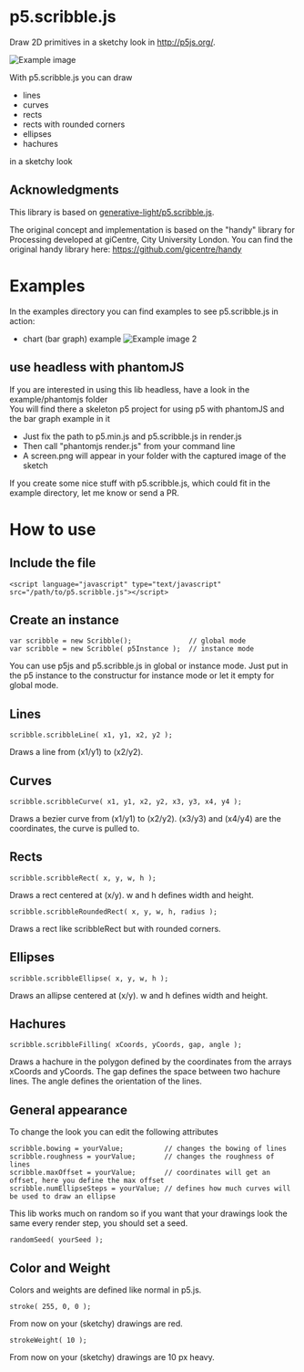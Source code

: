 # p5.scribble.js
Draw 2D primitives in a sketchy look in http://p5js.org/.

![Example image](scribble-p5.js.png)

With p5.scribble.js you can draw
- lines
- curves
- rects
- rects with rounded corners
- ellipses
- hachures

in a sketchy look

## Acknowledgments

This library is based on [generative-light/p5.scribble.js](https://github.com/generative-light/p5.scribble.js).

The original concept and implementation is based on the "handy" library for Processing developed at giCentre, City University London.
You can find the original handy library here: https://github.com/gicentre/handy

# Examples
In the examples directory you can find examples to see p5.scribble.js in action:
- chart (bar graph) example
![Example image 2](bargraph.png)

## use headless with phantomJS
If you are interested in using this lib headless, have a look in the example/phantomjs folder    
You will find there a skeleton p5 project for using p5 with phantomJS and the bar graph example in it    
- Just fix the path to p5.min.js and p5.scribble.js in render.js    
- Then call "phantomjs render.js" from your command line    
- A screen.png will appear in your folder with the captured image of the sketch
    
If you create some nice stuff with p5.scribble.js, which could fit in the example directory, let me know or send a PR.

# How to use
## Include the file

    <script language="javascript" type="text/javascript" src="/path/to/p5.scribble.js"></script>

## Create an instance
    var scribble = new Scribble();              // global mode
    var scribble = new Scribble( p5Instance );  // instance mode
    
You can use p5js and p5.scribble.js in global or instance mode. 
Just put in the p5 instance to the constructur for instance mode or let it empty for global mode.

## Lines

    scribble.scribbleLine( x1, y1, x2, y2 );

Draws a line from (x1/y1) to (x2/y2).

## Curves

    scribble.scribbleCurve( x1, y1, x2, y2, x3, y3, x4, y4 );

Draws a bezier curve from (x1/y1) to (x2/y2). (x3/y3) and (x4/y4) are the coordinates, the curve is pulled to.

## Rects

    scribble.scribbleRect( x, y, w, h );

Draws a rect centered at (x/y). w and h defines width and height.

    scribble.scribbleRoundedRect( x, y, w, h, radius );

Draws a rect like scribbleRect but with rounded corners.

## Ellipses

    scribble.scribbleEllipse( x, y, w, h );

Draws an allipse centered at (x/y). w and h defines width and height.

## Hachures

    scribble.scribbleFilling( xCoords, yCoords, gap, angle );

Draws a hachure in the polygon defined by the coordinates from the arrays xCoords and yCoords.
The gap defines the space between two hachure lines.
The angle defines the orientation of the lines.

## General appearance
To change the look you can edit the following attributes

    scribble.bowing = yourValue;          // changes the bowing of lines
    scribble.roughness = yourValue;       // changes the roughness of lines
    scribble.maxOffset = yourValue;       // coordinates will get an offset, here you define the max offset
    scribble.numEllipseSteps = yourValue; // defines how much curves will be used to draw an ellipse

This lib works much on random so if you want that your drawings look the same every render step, you should set a seed.

    randomSeed( yourSeed );

## Color and Weight  
Colors and weights are defined like normal in p5.js.

    stroke( 255, 0, 0 );

From now on your (sketchy) drawings are red.

    strokeWeight( 10 );

From now on your (sketchy) drawings are 10 px heavy.
